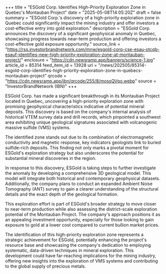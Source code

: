 +++
title = "ESGold Corp. Identifies High-Priority Exploration Zone in Quebec's Montauban Project"
date = "2025-05-08T14:05:20Z"
draft = false
summary = "ESGold Corp.'s discovery of a high-priority exploration zone in Quebec could significantly impact the mining industry and offer investors a cost-effective entry into gold exploration."
description = "ESGold Corp. announces the discovery of a significant geophysical anomaly in Quebec, showcasing progress towards near-term production and offering investors a cost-effective gold exposure opportunity."
source_link = "https://rss.investorbrandnetwork.com/mnw/esgold-corp-cse-esau-otcqb-esauf-identifies-new-high-priority-exploration-zone-at-montauban-project/"
enclosure = "https://cdn.newsramp.app/banners/science-1.jpg"
article_id = 85314
feed_item_id = 13928
url = "/news/202505/85314-esgold-corp-identifies-high-priority-exploration-zone-in-quebecs-montauban-project"
qrcode = "https://cdn.newsramp.app/ibn/qrcode/255/8/mossQVqo.webp"
source = "InvestorBrandNetwork (IBN)"
+++

<p>ESGold Corp. has made a significant breakthrough in its Montauban Project located in Quebec, uncovering a high-priority exploration zone with promising geophysical characteristics indicative of potential mineral deposits. This discovery is based on the company's internal analysis of historical VTEM survey data and drill records, which pinpointed a southwest area exhibiting unique geological signatures associated with volcanogenic massive sulfide (VMS) systems.</p><p>The identified zone stands out due to its combination of electromagnetic conductivity and magnetic response, key indicators geologists link to buried sulfide-rich deposits. This finding not only marks a pivotal moment for ESGold's exploration strategy but also underscores the potential for substantial mineral discoveries in the region.</p><p>In response to this discovery, ESGold is taking steps to further investigate the anomaly by developing a comprehensive 3D geological model. This model will integrate both historical and contemporary geophysical datasets. Additionally, the company plans to conduct an expanded Ambient Noise Tomography (ANT) survey to gain a clearer understanding of the structural details and the exact depth of the geological formation.</p><p>This exploration effort is part of ESGold's broader strategy to move closer to near-term production while also assessing the district-scale exploration potential of the Montauban Project. The company's approach positions it as an appealing investment opportunity, especially for those looking to gain exposure to gold at a lower cost compared to current bullion market prices.</p><p>The identification of this high-priority exploration zone represents a strategic achievement for ESGold, potentially enhancing the project's resource base and showcasing the company's dedication to employing systematic, data-driven techniques in mineral exploration. This development could have far-reaching implications for the mining industry, offering new insights into the exploration of VMS systems and contributing to the global supply of precious metals.</p>